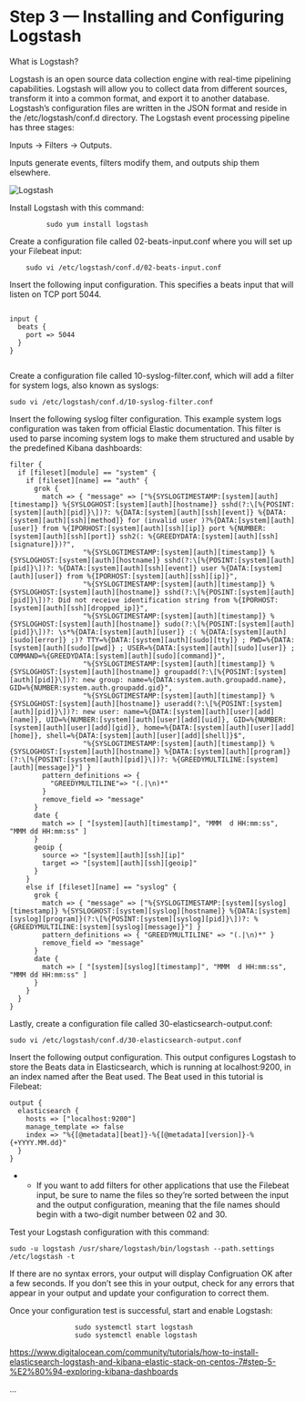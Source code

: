 # Step 3 — Installing and Configuring Logstash

What is Logstash?



Logstash is an open source data collection engine with real-time pipelining capabilities. Logstash will allow you to collect data from different sources, transform it into a common format, and export it to another database. Logstash’s configuration files are written in the JSON format and reside in the /etc/logstash/conf.d directory. 
The Logstash event processing pipeline has three stages: 

Inputs → Filters → Outputs.

Inputs generate events, filters modify them, and outputs ship them elsewhere. 

![Logstash](https://assets.digitalocean.com/articles/elastic_1804/logstash_pipeline_updated.png)



Install Logstash with this command:
```
         sudo yum install logstash
```

Create a configuration file called 02-beats-input.conf where you will set up your Filebeat input:

```
    sudo vi /etc/logstash/conf.d/02-beats-input.conf
```

Insert the following input configuration. This specifies a beats input that will listen on TCP port 5044.
```

input {
  beats {
    port => 5044
  }
}


```

Create a configuration file called 10-syslog-filter.conf, which will add a filter for system logs, also known as syslogs:
```
sudo vi /etc/logstash/conf.d/10-syslog-filter.conf
```

Insert the following syslog filter configuration. This example system logs configuration was taken from official Elastic documentation. This filter is used to parse incoming system logs to make them structured and usable by the predefined Kibana dashboards:

```
filter {
  if [fileset][module] == "system" {
    if [fileset][name] == "auth" {
      grok {
        match => { "message" => ["%{SYSLOGTIMESTAMP:[system][auth][timestamp]} %{SYSLOGHOST:[system][auth][hostname]} sshd(?:\[%{POSINT:[system][auth][pid]}\])?: %{DATA:[system][auth][ssh][event]} %{DATA:[system][auth][ssh][method]} for (invalid user )?%{DATA:[system][auth][user]} from %{IPORHOST:[system][auth][ssh][ip]} port %{NUMBER:[system][auth][ssh][port]} ssh2(: %{GREEDYDATA:[system][auth][ssh][signature]})?",
                  "%{SYSLOGTIMESTAMP:[system][auth][timestamp]} %{SYSLOGHOST:[system][auth][hostname]} sshd(?:\[%{POSINT:[system][auth][pid]}\])?: %{DATA:[system][auth][ssh][event]} user %{DATA:[system][auth][user]} from %{IPORHOST:[system][auth][ssh][ip]}",
                  "%{SYSLOGTIMESTAMP:[system][auth][timestamp]} %{SYSLOGHOST:[system][auth][hostname]} sshd(?:\[%{POSINT:[system][auth][pid]}\])?: Did not receive identification string from %{IPORHOST:[system][auth][ssh][dropped_ip]}",
                  "%{SYSLOGTIMESTAMP:[system][auth][timestamp]} %{SYSLOGHOST:[system][auth][hostname]} sudo(?:\[%{POSINT:[system][auth][pid]}\])?: \s*%{DATA:[system][auth][user]} :( %{DATA:[system][auth][sudo][error]} ;)? TTY=%{DATA:[system][auth][sudo][tty]} ; PWD=%{DATA:[system][auth][sudo][pwd]} ; USER=%{DATA:[system][auth][sudo][user]} ; COMMAND=%{GREEDYDATA:[system][auth][sudo][command]}",
                  "%{SYSLOGTIMESTAMP:[system][auth][timestamp]} %{SYSLOGHOST:[system][auth][hostname]} groupadd(?:\[%{POSINT:[system][auth][pid]}\])?: new group: name=%{DATA:system.auth.groupadd.name}, GID=%{NUMBER:system.auth.groupadd.gid}",
                  "%{SYSLOGTIMESTAMP:[system][auth][timestamp]} %{SYSLOGHOST:[system][auth][hostname]} useradd(?:\[%{POSINT:[system][auth][pid]}\])?: new user: name=%{DATA:[system][auth][user][add][name]}, UID=%{NUMBER:[system][auth][user][add][uid]}, GID=%{NUMBER:[system][auth][user][add][gid]}, home=%{DATA:[system][auth][user][add][home]}, shell=%{DATA:[system][auth][user][add][shell]}$",
                  "%{SYSLOGTIMESTAMP:[system][auth][timestamp]} %{SYSLOGHOST:[system][auth][hostname]} %{DATA:[system][auth][program]}(?:\[%{POSINT:[system][auth][pid]}\])?: %{GREEDYMULTILINE:[system][auth][message]}"] }
        pattern_definitions => {
          "GREEDYMULTILINE"=> "(.|\n)*"
        }
        remove_field => "message"
      }
      date {
        match => [ "[system][auth][timestamp]", "MMM  d HH:mm:ss", "MMM dd HH:mm:ss" ]
      }
      geoip {
        source => "[system][auth][ssh][ip]"
        target => "[system][auth][ssh][geoip]"
      }
    }
    else if [fileset][name] == "syslog" {
      grok {
        match => { "message" => ["%{SYSLOGTIMESTAMP:[system][syslog][timestamp]} %{SYSLOGHOST:[system][syslog][hostname]} %{DATA:[system][syslog][program]}(?:\[%{POSINT:[system][syslog][pid]}\])?: %{GREEDYMULTILINE:[system][syslog][message]}"] }
        pattern_definitions => { "GREEDYMULTILINE" => "(.|\n)*" }
        remove_field => "message"
      }
      date {
        match => [ "[system][syslog][timestamp]", "MMM  d HH:mm:ss", "MMM dd HH:mm:ss" ]
      }
    }
  }
}

```

Lastly, create a configuration file called 30-elasticsearch-output.conf:

```
sudo vi /etc/logstash/conf.d/30-elasticsearch-output.conf
```
Insert the following output configuration. This output configures Logstash to store the Beats data in Elasticsearch, which is running at localhost:9200, in an index named after the Beat used. The Beat used in this tutorial is Filebeat:
```
output {
  elasticsearch {
    hosts => ["localhost:9200"]
    manage_template => false
    index => "%{[@metadata][beat]}-%{[@metadata][version]}-%{+YYYY.MM.dd}"
  }
}
```

-    - If you want to add filters for other applications that use the Filebeat input, be sure to name the files so they’re sorted between the input and the output configuration, meaning that the file names should begin with a two-digit number between 02 and 30.



Test your Logstash configuration with this command:
```
sudo -u logstash /usr/share/logstash/bin/logstash --path.settings /etc/logstash -t
```


If there are no syntax errors, your output will display Configruation OK after a few seconds. If you don’t see this in your output, check for any errors that appear in your output and update your configuration to correct them.

Once your configuration test is successful, start and enable Logstash: 
```
                sudo systemctl start logstash
                sudo systemctl enable logstash
```


https://www.digitalocean.com/community/tutorials/how-to-install-elasticsearch-logstash-and-kibana-elastic-stack-on-centos-7#step-5-%E2%80%94-exploring-kibana-dashboards

...